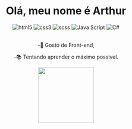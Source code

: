 <h1 align="center">Olá, meu nome é Arthur</h1>

<div align="center">
  <img src="https://img.shields.io/badge/HTML5-E34F26?style=for-the-badge&logo=html5&logoColor=white" alt="html5"/>
  <img src="https://img.shields.io/badge/CSS3-1572B6?style=for-the-badge&logo=css3&logoColor=white" alt="css3"/>
  <img src="https://img.shields.io/badge/Sass-CC6699?style=for-the-badge&logo=sass&logoColor=white" alt="scss"/>
  <img src="https://img.shields.io/badge/JavaScript-323330?style=for-the-badge&logo=javascript&logoColor=F7DF1E" alt="Java Script"/>
  <img src="https://img.shields.io/badge/C%23-239120?style=for-the-badge&logo=c-sharp&logoColor=white" alt="C#"/>
</div>
<br>

<div align="center">
  <p>-🤠 Gosto de Front-end,</p>
  <p>-📚 Tentando aprender o máximo possivel.</p>
  <img height="150" src="https://github-readme-stats.vercel.app/api/top-langs?username=arthur-ruas&show_icons=true&locale=en&layout=compact&bg_color=19333e&title_color=ffffff&text_color=e0eef5"/>
</div>

<!--
**Arthur-Ruas/Arthur-Ruas** is a ✨ _special_ ✨ repository because its `README.md` (this file) appears on your GitHub profile.

Here are some ideas to get you started:

- 🔭 I’m currently working on ...
- 🌱 I’m currently learning ...
- 👯 I’m looking to collaborate on ...
- 🤔 I’m looking for help with ...
- 💬 Ask me about ...
- 📫 How to reach me: ...
- 😄 Pronouns: ...
- ⚡ Gosto de Front-end, ...
-->

